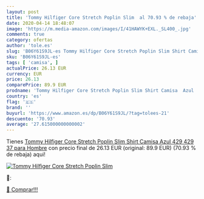 ```yaml
---
layout: post
title: 'Tommy Hilfiger Core Stretch Poplin Slim  al 70.93 % de rebaja'
date: 2020-04-14 18:48:07
image: 'https://m.media-amazon.com/images/I/41HAWYK+EXL._SL400_.jpg'
comments: true
category: ofertas
author: 'tole.es'
slug: 'B06Y61S9JL-es Tommy Hilfiger Core Stretch Poplin Slim Shirt Camisa Azul...'
sku: 'B06Y61S9JL-es'
tags: [ 'camisa', ]
actualPrice: 26.13 EUR
currency: EUR
price: 26.13
comparePrice: 89.9 EUR
prodname: 'Tommy Hilfiger Core Stretch Poplin Slim Shirt Camisa  Azul  429 429   37 para Hombre'
country: 'es'
flag: '🇪🇸'
brand: ''
buyurl: 'https://www.amazon.es/dp/B06Y61S9JL/?tag=tolees-21'
descuento: '70.93'
average: '27.615000000000002'
---
```


Tienes [Tommy Hilfiger Core Stretch Poplin Slim Shirt Camisa  Azul  429 429   37 para Hombre](https://www.amazon.es/dp/B06Y61S9JL/?tag=tolees-21) con precio final de  26.13 EUR (original: 89.9 EUR) (70.93 %  de rebaja) aqui!

[![Tommy Hilfiger Core Stretch Poplin Slim ](https://m.media-amazon.com/images/I/41HAWYK+EXL._SL400_.jpg)](https://www.amazon.es/dp/B06Y61S9JL/?tag=tolees-21)

🔎:


[🛒 Comprar!!!](https://www.amazon.es/dp/B06Y61S9JL/?tag=tolees-21)
